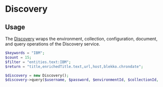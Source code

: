 # Discovery


## Usage
The [Discovery][discovery] wraps the environment, collection, configuration, document, and query operations of the Discovery service.

```php
$keywords = "IBM";
$count = 15;
$filter = "entities.text:IBM";
$return = "title,enrichedTitle.text,url,host,blekko.chrondate";

$discovery = new Discovery();
$discovery->query($username, $password, $environmentId, $collectionId, $keywords, $count, $filter, $return);
```

[discovery]: http://www.ibm.com/watson/developercloud/doc/discovery/
